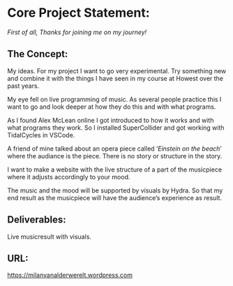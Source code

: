 # Core Project Statement:

_First of all, Thanks for joining me on my journey!_

## The Concept:

My ideas. For my project I want to go very experimental. Try something new and combine it with the things I have seen in my course at Howest over the past years.

My eye fell on live programming of music. As several people practice this I want to go and look deeper at how they do this and with what programs.

As I found Alex McLean online I got introduced to how it works and with what programs they work. So I installed SuperCollider and got working with TidalCycles in VSCode.


A friend of mine talked about an opera piece called ‘_Einstein on the beach_’ where the audiance is the piece. There is no story or structure in the story.

I want to make a website with the live structure of a part of the musicpiece where it adjusts accordingly to your mood.


The music and the mood will be supported by visuals by Hydra. So that my end result as the musicpiece will have the audience’s experience as result.

## Deliverables:

Live musicresult with visuals.


## URL:
https://milanvanalderwerelt.wordpress.com
